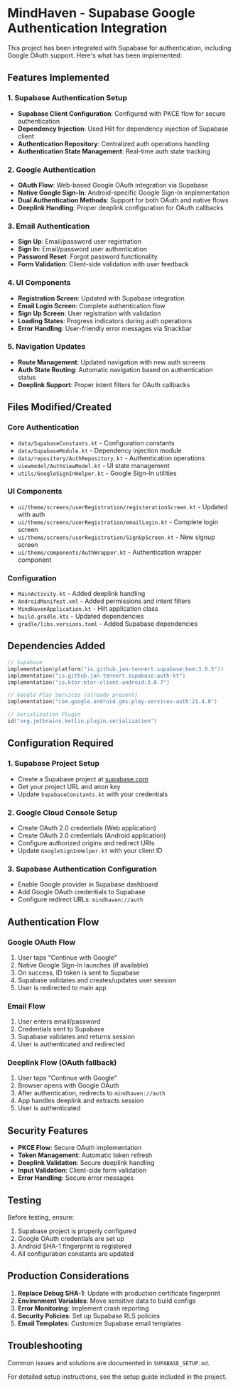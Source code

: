 # MindHaven - Supabase Google Authentication Integration

This project has been integrated with Supabase for authentication, including Google OAuth support. Here's what has been implemented:

## Features Implemented

### 1. Supabase Authentication Setup

- **Supabase Client Configuration**: Configured with PKCE flow for secure authentication
- **Dependency Injection**: Used Hilt for dependency injection of Supabase client
- **Authentication Repository**: Centralized auth operations handling
- **Authentication State Management**: Real-time auth state tracking

### 2. Google Authentication

- **OAuth Flow**: Web-based Google OAuth integration via Supabase
- **Native Google Sign-In**: Android-specific Google Sign-In implementation
- **Dual Authentication Methods**: Support for both OAuth and native flows
- **Deeplink Handling**: Proper deeplink configuration for OAuth callbacks

### 3. Email Authentication

- **Sign Up**: Email/password user registration
- **Sign In**: Email/password user authentication
- **Password Reset**: Forgot password functionality
- **Form Validation**: Client-side validation with user feedback

### 4. UI Components

- **Registration Screen**: Updated with Supabase integration
- **Email Login Screen**: Complete authentication flow
- **Sign Up Screen**: User registration with validation
- **Loading States**: Progress indicators during auth operations
- **Error Handling**: User-friendly error messages via Snackbar

### 5. Navigation Updates

- **Route Management**: Updated navigation with new auth screens
- **Auth State Routing**: Automatic navigation based on authentication status
- **Deeplink Support**: Proper intent filters for OAuth callbacks

## Files Modified/Created

### Core Authentication

- `data/SupabaseConstants.kt` - Configuration constants
- `data/SupabaseModule.kt` - Dependency injection module
- `data/repository/AuthRepository.kt` - Authentication operations
- `viewmodel/AuthViewModel.kt` - UI state management
- `utils/GoogleSignInHelper.kt` - Google Sign-In utilities

### UI Components

- `ui/theme/screens/userRegistration/registerationScreen.kt` - Updated with auth
- `ui/theme/screens/userRegistration/emailLogin.kt` - Complete login screen
- `ui/theme/screens/userRegistration/SignUpScreen.kt` - New signup screen
- `ui/theme/components/AuthWrapper.kt` - Authentication wrapper component

### Configuration

- `MainActivity.kt` - Added deeplink handling
- `AndroidManifest.xml` - Added permissions and intent filters
- `MindHavenApplication.kt` - Hilt application class
- `build.gradle.kts` - Updated dependencies
- `gradle/libs.versions.toml` - Added Supabase dependencies

## Dependencies Added

```kotlin
// Supabase
implementation(platform("io.github.jan-tennert.supabase:bom:3.0.5"))
implementation("io.github.jan-tennert.supabase:auth-kt")
implementation("io.ktor:ktor-client-android:3.0.7")

// Google Play Services (already present)
implementation("com.google.android.gms:play-services-auth:21.4.0")

// Serialization Plugin
id("org.jetbrains.kotlin.plugin.serialization")
```

## Configuration Required

### 1. Supabase Project Setup

- Create a Supabase project at [supabase.com](https://supabase.com)
- Get your project URL and anon key
- Update `SupabaseConstants.kt` with your credentials

### 2. Google Cloud Console Setup

- Create OAuth 2.0 credentials (Web application)
- Create OAuth 2.0 credentials (Android application)
- Configure authorized origins and redirect URIs
- Update `GoogleSignInHelper.kt` with your client ID

### 3. Supabase Authentication Configuration

- Enable Google provider in Supabase dashboard
- Add Google OAuth credentials to Supabase
- Configure redirect URLs: `mindhaven://auth`

## Authentication Flow

### Google OAuth Flow

1. User taps "Continue with Google"
2. Native Google Sign-In launches (if available)
3. On success, ID token is sent to Supabase
4. Supabase validates and creates/updates user session
5. User is redirected to main app

### Email Flow

1. User enters email/password
2. Credentials sent to Supabase
3. Supabase validates and returns session
4. User is authenticated and redirected

### Deeplink Flow (OAuth fallback)

1. User taps "Continue with Google"
2. Browser opens with Google OAuth
3. After authentication, redirects to `mindhaven://auth`
4. App handles deeplink and extracts session
5. User is authenticated

## Security Features

- **PKCE Flow**: Secure OAuth implementation
- **Token Management**: Automatic token refresh
- **Deeplink Validation**: Secure deeplink handling
- **Input Validation**: Client-side form validation
- **Error Handling**: Secure error messages

## Testing

Before testing, ensure:

1. Supabase project is properly configured
2. Google OAuth credentials are set up
3. Android SHA-1 fingerprint is registered
4. All configuration constants are updated

## Production Considerations

1. **Replace Debug SHA-1**: Update with production certificate fingerprint
2. **Environment Variables**: Move sensitive data to build configs
3. **Error Monitoring**: Implement crash reporting
4. **Security Policies**: Set up Supabase RLS policies
5. **Email Templates**: Customize Supabase email templates

## Troubleshooting

Common issues and solutions are documented in `SUPABASE_SETUP.md`.

For detailed setup instructions, see the setup guide included in the project.

